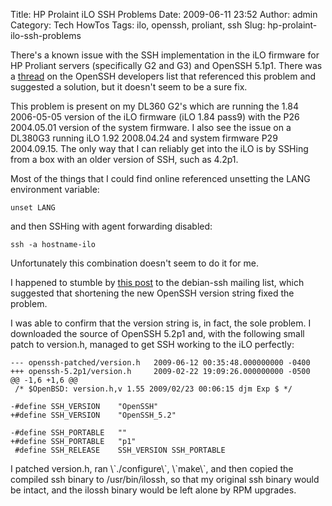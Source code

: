 Title: HP Prolaint iLO SSH Problems
Date: 2009-06-11 23:52
Author: admin
Category: Tech HowTos
Tags: ilo, openssh, proliant, ssh
Slug: hp-prolaint-ilo-ssh-problems

There's a known issue with the SSH implementation in the iLO firmware
for HP Proliant servers (specifically G2 and G3) and OpenSSH 5.1p1.
There was a
[thread](http://marc.info/?l=openssh-unix-dev&m=122095298729858&w=2) on
the OpenSSH developers list that referenced this problem and suggested a
solution, but it doesn't seem to be a sure fix.

This problem is present on my DL360 G2's which are running the 1.84
2006-05-05 version of the iLO firmware (iLO 1.84 pass9) with the P26
2004.05.01 version of the system firmware. I also see the issue on a
DL380G3 running iLO 1.92 2008.04.24 and system firmware P29 2004.09.15.
The only way that I can reliably get into the iLO is by SSHing from a
box with an older version of SSH, such as 4.2p1.

<p>
Most of the things that I could find online referenced unsetting the
LANG environment variable:

~~~~{.bash}
unset LANG
~~~~

and then SSHing with agent forwarding disabled:

~~~~{.bash}
ssh -a hostname-ilo
~~~~

Unfortunately this combination doesn't seem to do it for me.

I happened to stumble by [this
post](http://www.mail-archive.com/debian-ssh@lists.debian.org/msg00904.html)
to the debian-ssh mailing list, which suggested that shortening the new
OpenSSH version string fixed the problem.

I was able to confirm that the version string is, in fact, the sole
problem. I downloaded the source of OpenSSH 5.2p1 and, with the
following small patch to version.h, managed to get SSH working to the
iLO perfectly:

~~~~{.diff}
--- openssh-patched/version.h   2009-06-12 00:35:48.000000000 -0400
+++ openssh-5.2p1/version.h     2009-02-22 19:09:26.000000000 -0500
@@ -1,6 +1,6 @@
 /* $OpenBSD: version.h,v 1.55 2009/02/23 00:06:15 djm Exp $ */

-#define SSH_VERSION    "OpenSSH"
+#define SSH_VERSION    "OpenSSH_5.2"

-#define SSH_PORTABLE   ""
+#define SSH_PORTABLE   "p1"
 #define SSH_RELEASE    SSH_VERSION SSH_PORTABLE
~~~~

</p>
I patched version.h, ran \`./configure\`, \`make\`, and then copied the
compiled ssh binary to /usr/bin/ilossh, so that my original ssh binary
would be intact, and the ilossh binary would be left alone by RPM
upgrades.
